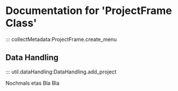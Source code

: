 # Documentation for 'ProjectFrame Class'

::: collectMetadata:ProjectFrame.create_menu


## Data Handling

::: util.dataHandling:DataHandling.add_project

Nochmals etas Bla Bla



